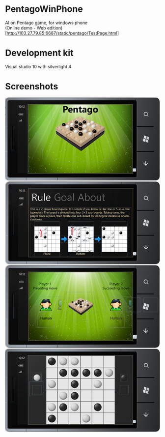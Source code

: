 # PentagoWinPhone
AI on Pentago game, for windows phone  
(Online demo - Web edition)[http://103.27.79.85:6687/static/pentago/TestPage.html]  

# Development kit  
Visual studio 10 with silverlight 4  

# Screenshots  
![s1](docs/app1.jpg)
![s2](docs/app2.jpg)
![s3](docs/app3.jpg)
![s4](docs/app4.jpg)
